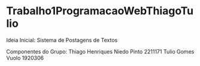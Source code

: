 # Trabalho1ProgramacaoWebThiagoTulio

Ideia Inicial: Sistema de Postagens de Textos

Componentes do Grupo: 
Thiago Henriques Niedo Pinto 2211171
Tulio Gomes Vuolo 1920306
